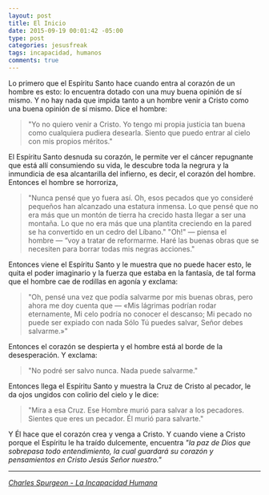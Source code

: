 ```yaml
---
layout: post
title: El Inicio
date: 2015-09-19 00:01:42 -05:00
type: post
categories: jesusfreak
tags: incapacidad, humanos
comments: true
---
```

Lo primero que el Espíritu Santo hace cuando entra al corazón de un hombre es esto: lo encuentra dotado con una muy buena opinión de sí mismo. Y no hay nada que impida tanto a un hombre venir a Cristo como una buena opinión de sí mismo. Dice el hombre:

> "Yo no quiero venir a Cristo. Yo tengo mi propia justicia tan buena como cualquiera pudiera desearla. Siento que puedo entrar al cielo con mis propios méritos."

El Espíritu Santo desnuda su corazón, le permite ver el cáncer repugnante que está allí consumiendo su vida, le descubre toda la negrura y la inmundicia de esa alcantarilla del infierno, es decir, el corazón del hombre. Entonces el hombre se horroriza,

> "Nunca pensé que yo fuera así. Oh, esos pecados que yo consideré pequeños han alcanzado una estatura inmensa. Lo que pensé que no era más que un montón de tierra ha crecido hasta llegar a ser una montaña. Lo que no era más que una plantita creciendo en la pared se ha convertido en un cedro del Líbano."
"Oh!" — piensa el hombre — “voy a tratar de reformarme. Haré las buenas obras que se necesiten para borrar todas mis negras acciones."

Entonces viene el Espíritu Santo y le muestra que no puede hacer esto, le quita el poder imaginario y la fuerza que estaba en la fantasía, de tal forma que el hombre cae de rodillas en agonía y exclama:

> "Oh, pensé una vez que podía salvarme por mis buenas obras, pero ahora me doy cuenta que — «Mis lágrimas podrían rodar eternamente,
Mi celo podría no conocer el descanso;
Mi pecado no puede ser expiado con nada
Sólo Tú puedes salvar, Señor debes salvarme.»"

Entonces el corazón se despierta y el hombre está al borde de la desesperación. Y exclama:

> "No podré ser salvo nunca. Nada puede salvarme."

Entonces llega el Espíritu Santo y muestra la Cruz de Cristo al pecador, le da ojos ungidos con colirio del cielo y le dice:

> "Mira a esa Cruz. Ese Hombre murió para salvar a los pecadores. Sientes que eres un pecador. Él murió para salvarte."

Y Él hace que el corazón crea y venga a Cristo. Y cuando viene a Cristo porque el Espíritu le ha traído dulcemente, encuentra *"la paz de Dios que sobrepasa todo entendimiento, la cual guardará su corazón y pensamientos en Cristo Jesús Señor nuestro."*

***

*[Charles Spurgeon - La Incapacidad Humana](http://www.spurgeongems.org/schs182.pdf)*
